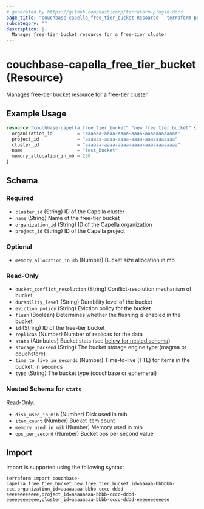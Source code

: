 ```yaml
---
# generated by https://github.com/hashicorp/terraform-plugin-docs
page_title: "couchbase-capella_free_tier_bucket Resource - terraform-provider-couchbase-capella"
subcategory: ""
description: |-
  Manages free-tier bucket resource for a free-tier cluster
---
```


# couchbase-capella_free_tier_bucket (Resource)

Manages free-tier bucket resource for a free-tier cluster

## Example Usage

```terraform
resource "couchbase-capella_free_tier_bucket" "new_free_tier_bucket" {
  organization_id         = "aaaaaa-aaaa-aaaa-aaaa-aaaaaaaaaaaa"
  project_id              = "aaaaaa-aaaa-aaaa-aaaa-aaaaaaaaaaa"
  cluster_id              = "aaaaaa-aaaa-aaaa-aaaa-aaaaaaaaaaaa"
  name                    = "test_bucket"
  memory_allocation_in_mb = 250
}
```

<!-- schema generated by tfplugindocs -->
## Schema

### Required

- `cluster_id` (String) ID of the Capella cluster
- `name` (String) Name of the free-tier bucket
- `organization_id` (String) ID of the Capella organization
- `project_id` (String) ID of the Capella project

### Optional

- `memory_allocation_in_mb` (Number) Bucket size allocation in mb

### Read-Only

- `bucket_conflict_resolution` (String) Conflict-resolution mechanism of bucket
- `durability_level` (String) Durability level of the bucket
- `eviction_policy` (String) Eviction policy for the bucket
- `flush` (Boolean) Determines whether the flushing is enabled in the bucket
- `id` (String) ID of the free-tier bucket
- `replicas` (Number) Number of replicas for the data
- `stats` (Attributes) Bucket stats (see [below for nested schema](#nestedatt--stats))
- `storage_backend` (String) The bucket storage engine type (magma or couchstore)
- `time_to_live_in_seconds` (Number) Time-to-live (TTL) for items in the bucket, in seconds
- `type` (String) The bucket type (couchbase or ephemeral)

<a id="nestedatt--stats"></a>
### Nested Schema for `stats`

Read-Only:

- `disk_used_in_mib` (Number) Disk used in mib
- `item_count` (Number) Bucket item count
- `memory_used_in_mib` (Number) Memory used in mib
- `ops_per_second` (Number) Bucket ops per second value

## Import

Import is supported using the following syntax:

```shell
terraform import couchbase-capella_free_tier_bucket.new_free_tier_bucket id=aaaaa-bbbbbb-ccc,organization_id=aaaaaaaa-bbbb-cccc-dddd-eeeeeeeeeeee,project_id=aaaaaaaa-bbbb-cccc-dddd-eeeeeeeeeeee,cluster_id=aaaaaaaa-bbbb-cccc-dddd-eeeeeeeeeeee
```
